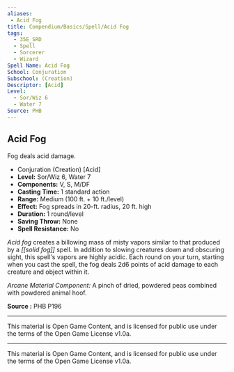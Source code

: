 ```yaml
---
aliases:
 - Acid Fog
title: Compendium/Basics/Spell/Acid Fog
tags: 
  - 35E_SRD
  - Spell
  - Sorcerer
  - Wizard
Spell Name: Acid Fog
School: Conjuration
Subschool: (Creation)
Descriptor: [Acid]
Level:
  - Sor/Wiz 6
  - Water 7
Source: PHB
---
```


## Acid Fog

Fog deals acid damage.

*   Conjuration (Creation) [Acid]
*   **Level:** Sor/Wiz 6, Water 7
*   **Components:** V, S, M/DF
*   **Casting Time:** 1 standard action
*   **Range:** Medium (100 ft. + 10 ft./level)
*   **Effect:** Fog spreads in 20-ft. radius, 20 ft. high
*   **Duration:** 1 round/level
*   **Saving Throw:** None
*   **Spell Resistance:** No

*Acid fog* creates a billowing mass of misty vapors similar to that produced by a *[[solid fog]]* spell. In addition to slowing creatures down and obscuring sight, this spell's vapors are highly acidic. Each round on your turn, starting when you cast the spell, the fog deals 2d6 points of acid damage to each creature and object within it.

*Arcane Material Component:* A pinch of dried, powdered peas combined with powdered animal hoof.


**Source :** PHB P196

---

This material is Open Game Content, and is licensed for public use under  
the terms of the Open Game License v1.0a.



---



This material is Open Game Content, and is licensed for public use under the terms of the Open Game License v1.0a.

